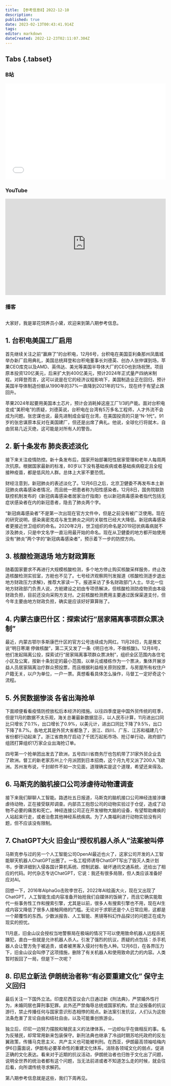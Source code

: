 ```yaml
---
title: 【参考信息8】2022-12-10
description: 
published: true
date: 2023-02-13T00:43:41.914Z
tags: 
editor: markdown
dateCreated: 2022-12-23T02:11:07.304Z
---
```


## Tabs {.tabset}
### B站
<div style="position: relative; padding: 30% 45%;">
<iframe style="position: absolute; width: 100%; height: 100%; left: 0; top: 0;" src="//player.bilibili.com/player.html?&bvid=BV11V4y1P7wU&page=1&as_wide=1&high_quality=1&danmaku=1" scrolling="no" border="0" frameborder="no" framespacing="0" allowfullscreen="true"></iframe>
</div>

### YouTube
<div style="position: relative; padding: 30% 45%;">
<iframe style="position: absolute; top: 0; left: 0; width: 100%; height: 100%;" src="https://www.youtube-nocookie.com/embed/TjO16fFywEU" title="YouTube video player" frameborder="0" allow="accelerometer; autoplay; clipboard-write; encrypted-media; gyroscope; picture-in-picture" allowfullscreen></iframe>
</div>
  
### 播客
<div class="podcast-player"></div>

## 

大家好，我是翠花饲养员小黛，欢迎来到第八期参考信息。

## 1. 台积电美国工厂启用

首先继续关注之前“赢麻了”的台积电，12月6号，台积电在美国亚利桑那州凤凰城举办新厂启用典礼，美国总统拜登和台积电董事长刘德英、创办人张仲谋到场，苹果CEO库克以及AMD、英伟达、美光等美国半导体大厂的CEO也到场祝贺。项目原本投资120亿美元，后来扩大到400亿美元，预计2024年正式量产四纳米制程。对拜登而言，这可以说是在它的经济议程影响下，美国制造业正在回归，预计美国半导体制造份额从1990年的37%一直降到2021年的12%，现在终于有望止跌回升。

苹果2024年起要用美国本土芯片，预计会消耗掉这座工厂1/3的产能。面对台积电变成“美积电”的质疑，刘德英说，台积电在台湾有5万多名工程师，人才外流不会成为问题。张忠谋也说，最先进制成会留在台湾，在美国投资的只是“N-1代”。91岁的张忠谋原本反对在美国建厂，但还是出席了典礼。他说，全球化行将就木，自由贸易几近灭绝，这可能是对所有人的警告。

## 2. 新十条发布 肺炎表述淡化

接下来关注疫情防控。新十条发布后，国家开始部署阳性居家管理和老年人每周两次抗原。根据国家最新的标准，80岁以下没有基础疾病或者基础疾病稳定且全程接种疫苗，都是低风险人群。总体上大家不要恐慌。

财经注意到，新冠肺炎的表述淡化了。12月6日之后，北京卫健委不再发布本土新冠肺炎病毒感染者情况，而且统一把患者称为阳性感染者。12月8日，国务院联防联控机制发布的《新冠病毒感染者居家治疗指南》也以新冠病毒感染者指代包括无症状感染者在内的新冠患者，隐去了肺炎两个字。

“新冠病毒感染者”不是第一次出现在官方文件中，但是之前没有被广泛使用。现在的研究说明，感染奥密克戎与发生肺炎之间的关联性已经大大降低。新冠病毒感染者更接近世卫组织的命名。2020年2月，世卫组织的命名是2019冠状病毒病就不涉及肺炎，只是中文名字一直沿用最开始的命名。现在从卫健委的地方都开始使用没有“肺炎”两个字的“新冠病毒感染者”，预示着下一步的防控方向。

## 3. 核酸检测退场 地方财政算账

随着国家要求不再进行大规模核酸检测，多个地方停止购买核酸采样服务，终止改造核酸检测实验室，方舱也不见了。七号经济观察网刊发报道《核酸检测逐步退出 地方财政压力求解》，推荐大家读一下。报道采访了多名财政部门人士。华北一位地方财政部门负责人说，方舱建设之初由专项债解决，但核酸检测防疫物资由本级财政负担，目前还没向采购方支付。之前核酸检测费用主要通过医保渠道支付，但今年主要由地方财政负担，确实是应该好好算算账了。

## 4. 内蒙古康巴什区：探索试行“居家隔离事项群众票决制”

最近，内蒙古鄂尔多斯康巴什区的官方公号连续成为网红。11月28日，先是推文说“明日寒潮 停做核酸”，第二天又发了一条《明日也冷，不做核酸》。12月8号，他们发起隔离公投，探索试行“居家隔离事项群众票决制”，组织全区范围内各住宅小区及公寓，按新十条划定的最小范围，以单元或楼栋作为一个票决，集体开展涉益人员居家隔离治疗群众预投票，而且根据利益相关原则投票，与房屋所有权住户户籍无关，以户为单位，一户一票。真想看看具体怎么操作，马督工一定好奇这个流程。

## 5. 外贸数据惨淡 各省出海抢单

下面顺便看看疫情防控放松后本经济的措施。以往四季度是中国外贸传统的旺季，但是11月的数据不太乐观，海关总署最新数据显示，以人民币计算，11月进出口同比只增长了0.1%，出口增长了0.9%，以美元计，进出口同比下降了9.5%，出口下降了8.7%。各地尤其是外贸大省都急了，浙江、四川、广东、江苏和福建几个省份都行动起来了。浙江省商务厅启动了千团万起拓市场、抢订单行动，政府部门组团打算组织1万家企业出海抢订单。

四号第一个抢单团出发去了欧洲，五号四川省商务厅也包机带了31家外贸企业去了欧洲。督工的新老家苏州上个月派团到日本招商，这个月九号又派了200人飞欧洲。苏州发布说，千封邮件不如一次见面，道理确实是这个道理，希望还来得及。

## 6. 马斯克的脑机接口公司涉虐待动物遭调查

接下来我们聊聊人工智能。路透社五日报道，马斯克的脑机接口公司神经连接涉嫌虐待动物，正在接受联邦调查。内部员工抱怨公司的动物实验过于仓促，造成了动物不必要的痛苦和死亡。神经连接公司正在开发植物大脑的设备，有望帮助瘫痪的人站起来行走，或者治愈其他神经系统疾病。为了人类福利进行动物实验没有问题，但不应该没有限制。

## 7. ChatGPT大火 旧金山“授权机器人杀人”法案被叫停

马斯克参与过的另一个人工智能公司OpenAI最近也火了，这家公司开发的人工智能聊天机器人ChatGPT出圈了。一名工程师诱导ChatGPT写出了毁灭人类计划书，步骤详细到入侵各国计算机系统、控制武器、破坏通讯交通系统，还给出了相应的代码。时代杂志专访ChatGPT，它说：我还有很多局限，但人类应该准备好应对AI。

回想一下，2016年AlphaGo击败李世石，2022年AI绘画大火，现在又出现了ChatGPT，人工智能生成内容准备开始抢我们自媒体的饭碗了，而且它确实能取代一些事务性工作和搜索引擎，尤其是以前，很多人有搜索引擎也不用，现在AI生成内容又降低了很多人接触网络的门槛。无论对于求职还是个人日常应用，这都是一个颠覆性的东西。少数派报告、人工智能、黑镜等科幻作品探讨的问题正在成为现实的担忧。

11月底，旧金山议会授权当地警察局在极端的情况下可以使用致命机器人远程杀死嫌犯，直白一些就是允许机器人杀人。引发了强烈的抗议，质疑的点包括：杀手机器人会让警方免于被追责，或者被黑客入侵对付有色人种。12月6日，在各界压力下，旧金山议会叫停了这项措施，删除了有关机器人和使用致命武力的内容。人类暂时扳回了一局，但是下一次呢？

## 8. 印尼立新法 伊朗统治者称“有必要重建文化” 保守主义回归

最后关注一下国外立法。印度尼西亚议会六日通过新《刑法典》，严禁婚外性行为，未婚同居也算刑事犯罪。此外还严禁侮辱总统或国家机构，禁止没报备的抗议游行，禁止传播任何与国家意识形态相悖的观点。新法案引发抗议，人们认为这些法条危害了言论自由和结社自由，以及可能重创旅游业。

独立后，印尼一边努力摆脱和殖民主义的法律体系，一边却似乎在做相反的事。名为反殖民，却常常用新来包装保守。新刑法典也继承了冷战时期苏哈托政府的反左翼政策，传播马克思主义、共产主义也可能被判刑。在西亚，伊朗最高领袖哈梅内伊6日露面说，伊朗有必要革命性的重建文化体系，消除各领域文化的弱点，促进正确的文化表达。看来对于近期的抗议活动，伊朗统治者也归咎于文化出了问题，说明全世界的统治者都有这个问题，当无法前进或者不知道怎么走的时候，就会往后看，向所谓传统寻求解药。

第八期参考信息就是这些，我们下周再见。

